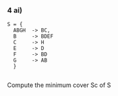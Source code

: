 ### 4 ai)

```
S = {
  ABGH  -> BC,
  B     -> BDEF
  C     -> H
  E     -> D
  F     -> BD
  G     -> AB
  }
  
```

Compute the minimum cover Sc of S



###
